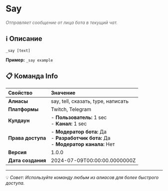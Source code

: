 # Say

<span style="color: #666; font-style: italic;">Отправляет сообщение от лица бота в текущий чат.</span>

## ℹ️ Описание

`_say [text]`

**Пример:** `_say example`

## 📋 Команда Info

| **Свойство** | **Значение** |
|:----------------|:----------------|
| **Алиасы** | say, tell, сказать, type, написать |
| **Платформы** | Twitch, Telegram |
| **Кулдаун** | - **Пользователь:** 1 sec<br> - **Канал:** 1 sec |
| **Права доступа** | - **Модератор бота:** Да<br> - **Разработчик бота:** Да<br> - **Модератор канала:** Нет |
| **Версия** | 1.0.0 |
| **Дата создания** | 2024-07-09T00:00:00.0000000Z |

---

💡 *Совет: Используйте команду любым из алиасов для более быстрого доступа.*
